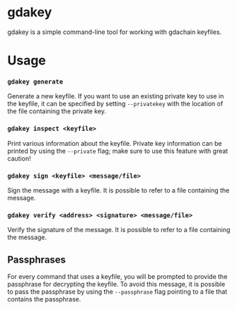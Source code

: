 gdakey
======

gdakey is a simple command-line tool for working with gdachain keyfiles.


# Usage

### `gdakey generate`

Generate a new keyfile.
If you want to use an existing private key to use in the keyfile, it can be 
specified by setting `--privatekey` with the location of the file containing the 
private key.


### `gdakey inspect <keyfile>`

Print various information about the keyfile.
Private key information can be printed by using the `--private` flag;
make sure to use this feature with great caution!


### `gdakey sign <keyfile> <message/file>`

Sign the message with a keyfile.
It is possible to refer to a file containing the message.


### `gdakey verify <address> <signature> <message/file>`

Verify the signature of the message.
It is possible to refer to a file containing the message.


## Passphrases

For every command that uses a keyfile, you will be prompted to provide the 
passphrase for decrypting the keyfile.  To avoid this message, it is possible
to pass the passphrase by using the `--passphrase` flag pointing to a file that
contains the passphrase.
